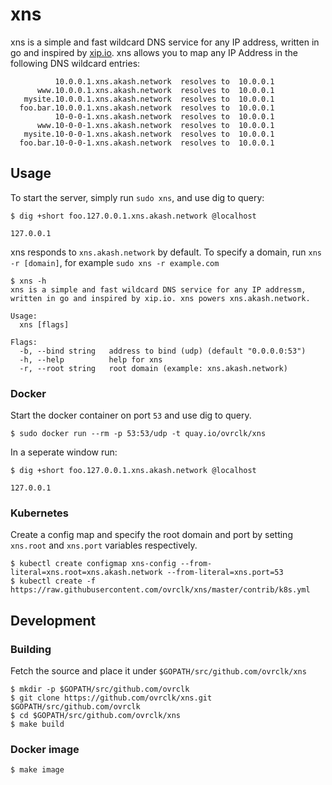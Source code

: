 # xns

xns is a simple and fast wildcard DNS service for any IP address, written in go and inspired by [xip.io](http://xip.io). xns allows you to map any IP Address in the following DNS wildcard entries:

```
          10.0.0.1.xns.akash.network  resolves to  10.0.0.1
      www.10.0.0.1.xns.akash.network  resolves to  10.0.0.1
   mysite.10.0.0.1.xns.akash.network  resolves to  10.0.0.1
  foo.bar.10.0.0.1.xns.akash.network  resolves to  10.0.0.1
          10-0-0-1.xns.akash.network  resolves to  10.0.0.1
      www.10-0-0-1.xns.akash.network  resolves to  10.0.0.1
   mysite.10-0-0-1.xns.akash.network  resolves to  10.0.0.1
  foo.bar.10-0-0-1.xns.akash.network  resolves to  10.0.0.1
```

## Usage

To start the server, simply run `sudo xns`, and use dig to query:

```
$ dig +short foo.127.0.0.1.xns.akash.network @localhost

127.0.0.1
```

xns responds to `xns.akash.network` by default. To specify a domain, run `xns -r [domain]`, for example `sudo xns -r example.com`

```
$ xns -h                                                                                                                                                                                                              
xns is a simple and fast wildcard DNS service for any IP addressm,
written in go and inspired by xip.io. xns powers xns.akash.network.

Usage:
  xns [flags]

Flags:
  -b, --bind string   address to bind (udp) (default "0.0.0.0:53")
  -h, --help          help for xns
  -r, --root string   root domain (example: xns.akash.network)
```

### Docker

Start the docker container on port `53` and use dig to query.

```
$ sudo docker run --rm -p 53:53/udp -t quay.io/ovrclk/xns
```

In a seperate window run:

```
$ dig +short foo.127.0.0.1.xns.akash.network @localhost

127.0.0.1
```

### Kubernetes

Create a config map and specify the root domain and port by setting `xns.root` and `xns.port` variables respectively.

```
$ kubectl create configmap xns-config --from-literal=xns.root=xns.akash.network --from-literal=xns.port=53
$ kubectl create -f https://raw.githubusercontent.com/ovrclk/xns/master/contrib/k8s.yml
```

## Development

### Building

Fetch the source and place it under `$GOPATH/src/github.com/ovrclk/xns`

```
$ mkdir -p $GOPATH/src/github.com/ovrclk
$ git clone https://github.com/ovrclk/xns.git $GOPATH/src/github.com/ovrclk
$ cd $GOPATH/src/github.com/ovrclk/xns
$ make build
```

### Docker image

```
$ make image
```
